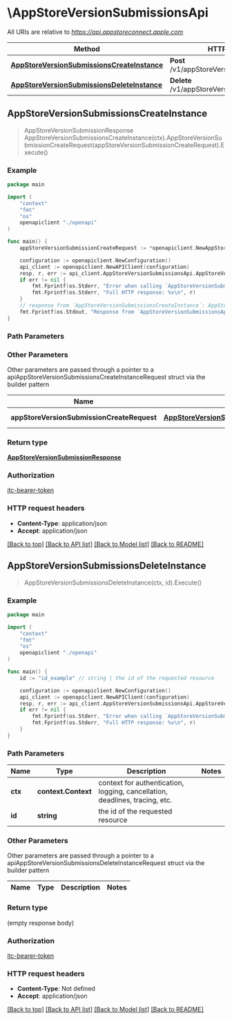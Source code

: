 # \AppStoreVersionSubmissionsApi

All URIs are relative to *https://api.appstoreconnect.apple.com*

Method | HTTP request | Description
------------- | ------------- | -------------
[**AppStoreVersionSubmissionsCreateInstance**](AppStoreVersionSubmissionsApi.md#AppStoreVersionSubmissionsCreateInstance) | **Post** /v1/appStoreVersionSubmissions | 
[**AppStoreVersionSubmissionsDeleteInstance**](AppStoreVersionSubmissionsApi.md#AppStoreVersionSubmissionsDeleteInstance) | **Delete** /v1/appStoreVersionSubmissions/{id} | 



## AppStoreVersionSubmissionsCreateInstance

> AppStoreVersionSubmissionResponse AppStoreVersionSubmissionsCreateInstance(ctx).AppStoreVersionSubmissionCreateRequest(appStoreVersionSubmissionCreateRequest).Execute()



### Example

```go
package main

import (
    "context"
    "fmt"
    "os"
    openapiclient "./openapi"
)

func main() {
    appStoreVersionSubmissionCreateRequest := *openapiclient.NewAppStoreVersionSubmissionCreateRequest(*openapiclient.NewAppStoreVersionSubmissionCreateRequestData("Type_example", *openapiclient.NewAppStoreReviewDetailCreateRequestDataRelationships(*openapiclient.NewAppStoreReviewDetailCreateRequestDataRelationshipsAppStoreVersion(*openapiclient.NewAppStoreReviewDetailRelationshipsAppStoreVersionData("Type_example", "Id_example"))))) // AppStoreVersionSubmissionCreateRequest | AppStoreVersionSubmission representation

    configuration := openapiclient.NewConfiguration()
    api_client := openapiclient.NewAPIClient(configuration)
    resp, r, err := api_client.AppStoreVersionSubmissionsApi.AppStoreVersionSubmissionsCreateInstance(context.Background()).AppStoreVersionSubmissionCreateRequest(appStoreVersionSubmissionCreateRequest).Execute()
    if err != nil {
        fmt.Fprintf(os.Stderr, "Error when calling `AppStoreVersionSubmissionsApi.AppStoreVersionSubmissionsCreateInstance``: %v\n", err)
        fmt.Fprintf(os.Stderr, "Full HTTP response: %v\n", r)
    }
    // response from `AppStoreVersionSubmissionsCreateInstance`: AppStoreVersionSubmissionResponse
    fmt.Fprintf(os.Stdout, "Response from `AppStoreVersionSubmissionsApi.AppStoreVersionSubmissionsCreateInstance`: %v\n", resp)
}
```

### Path Parameters



### Other Parameters

Other parameters are passed through a pointer to a apiAppStoreVersionSubmissionsCreateInstanceRequest struct via the builder pattern


Name | Type | Description  | Notes
------------- | ------------- | ------------- | -------------
 **appStoreVersionSubmissionCreateRequest** | [**AppStoreVersionSubmissionCreateRequest**](AppStoreVersionSubmissionCreateRequest.md) | AppStoreVersionSubmission representation | 

### Return type

[**AppStoreVersionSubmissionResponse**](AppStoreVersionSubmissionResponse.md)

### Authorization

[itc-bearer-token](../README.md#itc-bearer-token)

### HTTP request headers

- **Content-Type**: application/json
- **Accept**: application/json

[[Back to top]](#) [[Back to API list]](../README.md#documentation-for-api-endpoints)
[[Back to Model list]](../README.md#documentation-for-models)
[[Back to README]](../README.md)


## AppStoreVersionSubmissionsDeleteInstance

> AppStoreVersionSubmissionsDeleteInstance(ctx, id).Execute()



### Example

```go
package main

import (
    "context"
    "fmt"
    "os"
    openapiclient "./openapi"
)

func main() {
    id := "id_example" // string | the id of the requested resource

    configuration := openapiclient.NewConfiguration()
    api_client := openapiclient.NewAPIClient(configuration)
    resp, r, err := api_client.AppStoreVersionSubmissionsApi.AppStoreVersionSubmissionsDeleteInstance(context.Background(), id).Execute()
    if err != nil {
        fmt.Fprintf(os.Stderr, "Error when calling `AppStoreVersionSubmissionsApi.AppStoreVersionSubmissionsDeleteInstance``: %v\n", err)
        fmt.Fprintf(os.Stderr, "Full HTTP response: %v\n", r)
    }
}
```

### Path Parameters


Name | Type | Description  | Notes
------------- | ------------- | ------------- | -------------
**ctx** | **context.Context** | context for authentication, logging, cancellation, deadlines, tracing, etc.
**id** | **string** | the id of the requested resource | 

### Other Parameters

Other parameters are passed through a pointer to a apiAppStoreVersionSubmissionsDeleteInstanceRequest struct via the builder pattern


Name | Type | Description  | Notes
------------- | ------------- | ------------- | -------------


### Return type

 (empty response body)

### Authorization

[itc-bearer-token](../README.md#itc-bearer-token)

### HTTP request headers

- **Content-Type**: Not defined
- **Accept**: application/json

[[Back to top]](#) [[Back to API list]](../README.md#documentation-for-api-endpoints)
[[Back to Model list]](../README.md#documentation-for-models)
[[Back to README]](../README.md)

